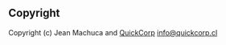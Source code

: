 ## Copyright

Copyright (c) Jean Machuca and [QuickCorp](https://quickcorp.org) <info@quickcorp.cl>
